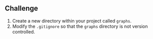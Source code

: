 
## Challenge

1. Create a new directory within your project called `graphs`.
2. Modify the `.gitignore` so that the `graphs` directory is not version controlled.

